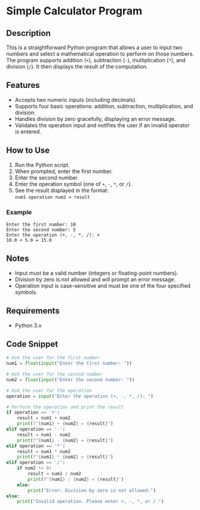 # Simple Calculator Program

## Description

This is a straightforward Python program that allows a user to input two numbers and select a mathematical operation to perform on those numbers. The program supports addition (`+`), subtraction (`-`), multiplication (`*`), and division (`/`). It then displays the result of the computation.

## Features

- Accepts two numeric inputs (including decimals).
- Supports four basic operations: addition, subtraction, multiplication, and division.
- Handles division by zero gracefully, displaying an error message.
- Validates the operation input and notifies the user if an invalid operator is entered.

## How to Use

1. Run the Python script.
2. When prompted, enter the first number.
3. Enter the second number.
4. Enter the operation symbol (one of `+`, `-`, `*`, or `/`).
5. See the result displayed in the format:  
   `num1 operation num2 = result`

### Example

```
Enter the first number: 10
Enter the second number: 5
Enter the operation (+, -, *, /): +
10.0 + 5.0 = 15.0
```

## Notes

- Input must be a valid number (integers or floating-point numbers).
- Division by zero is not allowed and will prompt an error message.
- Operation input is case-sensitive and must be one of the four specified symbols.

## Requirements

- Python 3.x

## Code Snippet

```python
# Ask the user for the first number
num1 = float(input("Enter the first number: "))

# Ask the user for the second number
num2 = float(input("Enter the second number: "))

# Ask the user for the operation
operation = input("Enter the operation (+, -, *, /): ")

# Perform the operation and print the result
if operation == '+':
    result = num1 + num2
    print(f"{num1} + {num2} = {result}")
elif operation == '-':
    result = num1 - num2
    print(f"{num1} - {num2} = {result}")
elif operation == '*':
    result = num1 * num2
    print(f"{num1} * {num2} = {result}")
elif operation == '/':
    if num2 != 0:
        result = num1 / num2
        print(f"{num1} / {num2} = {result}")
    else:
        print("Error: Division by zero is not allowed.")
else:
    print("Invalid operation. Please enter +, -, *, or /.")
```

